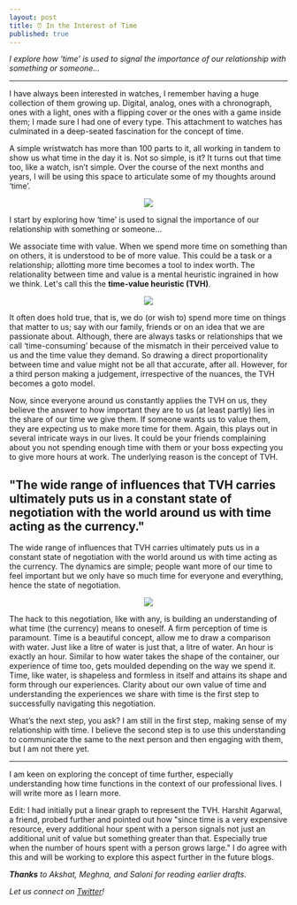 ```yaml
---
layout: post
title: ⏰ In the Interest of Time
published: true
---
```


_I explore how ‘time’ is used to signal the importance of our relationship with something or someone..._

----

I have always been interested in watches, I remember having a huge collection of them growing up. Digital, analog, ones with a chronograph, ones with a light, ones with a flipping cover or the ones with a game inside them; I made sure I had one of every type. This attachment to watches has culminated in a deep-seated fascination for the concept of time. 

A simple wristwatch has more than 100 parts to it, all working in tandem to show us what time in the day it is. Not so simple, is it? It turns out that time too, like a watch, isn’t simple. Over the course of the next months and years, I will be using this space to articulate some of my thoughts around ‘time’. 

<p align="center">
  <img class="img-responsive" src="https://i.ibb.co/8PDWQr0/Inside-Watch.jpg">
</p>

I start by exploring how ‘time’ is used to signal the importance of our relationship with something or someone...

We associate time with value. When we spend more time on something than on others, it is understood to be of more value. This could be a task or a relationship; allotting more time becomes a tool to index worth. The relationality between time and value is a mental heuristic ingrained in how we think. Let's call this the **time-value heuristic (TVH)**.

<p align="center">
  <img class="img-responsive" src="https://i.ibb.co/FsPh2Z1/Time-Value-Heuristic.png">
</p>
It often does hold true, that is, we do (or wish to) spend more time on things that matter to us; say with our family, friends or on an idea that we are passionate about. Although, there are always tasks or relationships that we call ‘time-consuming’ because of the mismatch in their perceived value to us and the time value they demand. So drawing a direct proportionality between time and value might not be all that accurate, after all. However, for a third person making a judgement, irrespective of the nuances, the TVH becomes a goto model. 

Now, since everyone around us constantly applies the TVH on us, they believe the answer to how important they are to us (at least partly) lies in the share of our time we give them. If someone wants us to value them, they are expecting us to make more time for them. Again, this plays out in several intricate ways in our lives. It could be your friends complaining about you not spending enough time with them or your boss expecting you to give more hours at work. The underlying reason is the concept of TVH. 

## "The wide range of influences that TVH carries ultimately puts us in a constant state of negotiation with the world around us with time acting as the currency."

The wide range of influences that TVH carries ultimately puts us in a constant state of negotiation with the world around us with time acting as the currency. The dynamics are simple; people want more of our time to feel important but we only have so much time for everyone and everything, hence the state of negotiation. 

<p align="center">
  <img class="img-responsive" src="https://i.ibb.co/wW2VnGS/Water.png">
</p>

The hack to this negotiation, like with any, is building an understanding of what time (the currency) means to oneself. A firm perception of time is paramount. Time is a beautiful concept, allow me to draw a comparison with water. Just like a litre of water is just that, a litre of water. An hour is exactly an hour. Similar to how water takes the shape of the container, our experience of time too, gets moulded depending on the way we spend it. Time, like water, is shapeless and formless in itself and attains its shape and form through our experiences. Clarity about our own value of time and understanding the experiences we share with time is the first step to successfully navigating this negotiation. 

What’s the next step, you ask? I am still in the first step, making sense of my relationship with time. I believe the second step is to use this understanding to communicate the same to the next person and then engaging with them, but I am not there yet.

----

I am keen on exploring the concept of time further, especially understanding how time functions in the context of our professional lives. I will write more as I learn more.

Edit: I had initially put a linear graph to represent the TVH. Harshit Agarwal, a friend, probed further and pointed out how "since time is a very expensive resource, every additional hour spent with a person signals not just an additional unit of value but something greater than that. Especially true when the number of hours spent with a person grows large." I do agree with this and will be working to explore this aspect further in the future blogs.

_**Thanks** to Akshat, Meghna, and Saloni for reading earlier drafts._


_Let us connect on [Twitter](https://www.twitter.com/whysosuso/)!_
